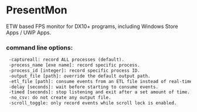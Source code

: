 # PresentMon

ETW based FPS monitor for DX10+ programs, including Windows Store Apps / UWP Apps.

### command line options:

```html
 -captureall: record ALL processes (default).
 -process_name [exe name]: record specific process.
 -process_id [integer]: record specific process ID.
 -output_file [path]: override the default output path.
 -etl_file [path]: consume events from an ETL file instead of real-time.
 -delay [seconds]: wait before starting to consume events.
 -timed [seconds]: stop listening and exit after a set amount of time.
 -no_csv: do not create any output file.
 -scroll_toggle: only record events while scroll lock is enabled.
```
